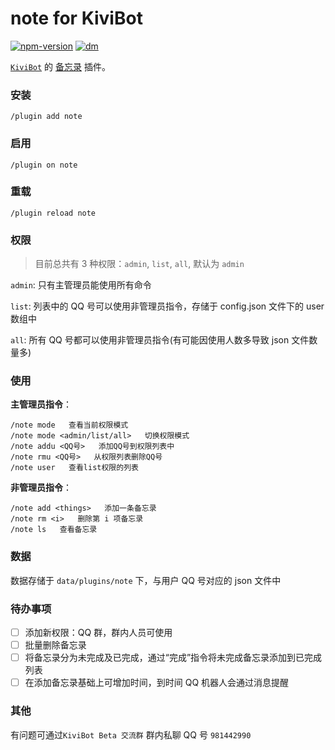 # note for KiviBot

[![npm-version](https://img.shields.io/npm/v/kivibot-plugin-note?color=527dec&label=kivibot-plugin-note&style=flat-square)](https://npm.im/kivibot-plugin-note)
[![dm](https://shields.io/npm/dm/kivibot-plugin-note?style=flat-square)](https://npm.im/kivibot-plugin-note)

[`KiviBot`](https://beta.kivibot.com) 的 [备忘录]() 插件。

### 安装

```shell
/plugin add note
```

### 启用

```shell
/plugin on note
```

### 重载

```shell
/plugin reload note
```

### 权限

> 目前总共有 3 种权限：`admin`, `list`, `all`, 默认为 `admin`

`admin`: 只有主管理员能使用所有命令

`list`: 列表中的 QQ 号可以使用非管理员指令，存储于 config.json 文件下的 user 数组中

`all`: 所有 QQ 号都可以使用非管理员指令(有可能因使用人数多导致 json 文件数量多)

### 使用

**主管理员指令**：

```
/note mode   查看当前权限模式
/note mode <admin/list/all>   切换权限模式
/note addu <QQ号>   添加QQ号到权限列表中
/note rmu <QQ号>   从权限列表删除QQ号
/note user   查看list权限的列表
```

**非管理员指令**：

```
/note add <things>   添加一条备忘录
/note rm <i>   删除第 i 项备忘录
/note ls   查看备忘录
```

### 数据

数据存储于 `data/plugins/note` 下，与用户 QQ 号对应的 json 文件中

### 待办事项

- [ ] 添加新权限：QQ 群，群内人员可使用
- [ ] 批量删除备忘录
- [ ] 将备忘录分为未完成及已完成，通过“完成”指令将未完成备忘录添加到已完成列表
- [ ] 在添加备忘录基础上可增加时间，到时间 QQ 机器人会通过消息提醒

### 其他

有问题可通过`KiviBot Beta 交流群` 群内私聊 QQ 号 `981442990`

